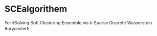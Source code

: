 # SCEalgorithem
For 《Solving Soft Clustering Ensemble via k-Sparse Discrete Wasserstein Barycenter》
